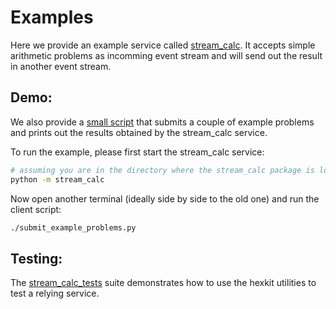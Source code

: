 <!--
 Copyright 2021 - 2022 Universität Tübingen, DKFZ and EMBL
 for the German Human Genome-Phenome Archive (GHGA)

 Licensed under the Apache License, Version 2.0 (the "License");
 you may not use this file except in compliance with the License.
 You may obtain a copy of the License at

     http://www.apache.org/licenses/LICENSE-2.0

 Unless required by applicable law or agreed to in writing, software
 distributed under the License is distributed on an "AS IS" BASIS,
 WITHOUT WARRANTIES OR CONDITIONS OF ANY KIND, either express or implied.
 See the License for the specific language governing permissions and
 limitations under the License.

-->

# Examples

Here we provide an example service called [stream_calc](./stream_calc/).
It accepts simple arithmetic problems as incomming event stream and will send out the
result in another event stream.

## Demo:
We also provide a [small script](./submit_example_problems.py) that submits a couple of
example problems and prints out the results obtained by the stream_calc service.

To run the example, please first start the stream_calc service:
```bash
# assuming you are in the directory where the stream_calc package is located:
python -m stream_calc
```

Now open another terminal (ideally side by side to the old one) and run the client script:
```bash
./submit_example_problems.py
```

## Testing:
The [stream_calc_tests](./stream_calc_tests/) suite demonstrates how to use the
hexkit utilities to test a relying service.
